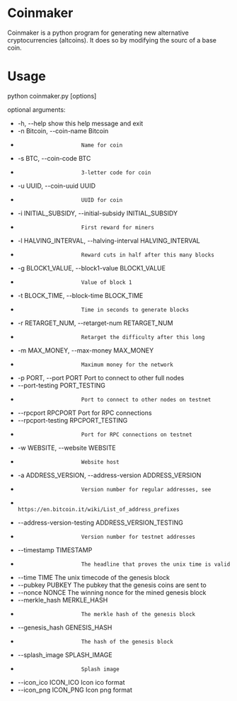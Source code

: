 # Coinmaker

Coinmaker is a python program for generating new alternative cryptocurrencies (altcoins).  It does so by modifying the sourc of a base coin.

# Usage

python coinmaker.py [options]

optional arguments:
 -  -h, --help            show this help message and exit
 -   -n Bitcoin, --coin-name Bitcoin
 -                         Name for coin
 -   -s BTC, --coin-code BTC
 -                         3-letter code for coin
 -   -u UUID, --coin-uuid UUID
 -                         UUID for coin
 -   -i INITIAL_SUBSIDY, --initial-subsidy INITIAL_SUBSIDY
 -                         First reward for miners
 -   -l HALVING_INTERVAL, --halving-interval HALVING_INTERVAL
 -                         Reward cuts in half after this many blocks
 -   -g BLOCK1_VALUE, --block1-value BLOCK1_VALUE
 -                         Value of block 1
 -   -t BLOCK_TIME, --block-time BLOCK_TIME
 -                         Time in seconds to generate blocks
 -   -r RETARGET_NUM, --retarget-num RETARGET_NUM
 -                         Retarget the difficulty after this long
 -   -m MAX_MONEY, --max-money MAX_MONEY
 -                         Maximum money for the network
 -   -p PORT, --port PORT  Port to connect to other full nodes
 -   --port-testing PORT_TESTING
 -                         Port to connect to other nodes on testnet
 -   --rpcport RPCPORT     Port for RPC connections
 -   --rpcport-testing RPCPORT_TESTING
 -                         Port for RPC connections on testnet
 -   -w WEBSITE, --website WEBSITE
 -                         Website host
 -   -a ADDRESS_VERSION, --address-version ADDRESS_VERSION
 -                         Version number for regular addresses, see
 -                         https://en.bitcoin.it/wiki/List_of_address_prefixes
 -   --address-version-testing ADDRESS_VERSION_TESTING
 -                         Version number for testnet addresses
 -   --timestamp TIMESTAMP
 -                         The headline that proves the unix time is valid
 -   --time TIME           The unix timecode of the genesis block
 -   --pubkey PUBKEY       The pubkey that the genesis coins are sent to
 -   --nonce NONCE         The winning nonce for the mined genesis block
 -   --merkle_hash MERKLE_HASH
 -                         The merkle hash of the genesis block
 -   --genesis_hash GENESIS_HASH
 -                         The hash of the genesis block
 -   --splash_image SPLASH_IMAGE
 -                         Splash image
 -   --icon_ico ICON_ICO   Icon ico format
 -   --icon_png ICON_PNG   Icon png format

